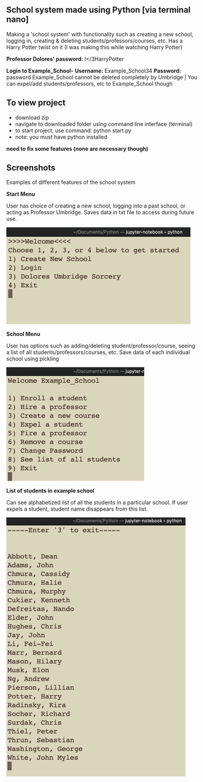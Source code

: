 School system made using Python [via terminal nano]
---------------------------------------------------------------

Making a 'school system' with functionality such as creating a new school, logging in, creating & deleting students/professors/courses, etc.
Has a Harry Potter twist on it (I was making this while watching Harry Potter)

**Professor Dolores' password:** I</3HarryPotter

**Login to Example_School-** **Username:** Example_School34 **Password:** password
Example_School cannot be deleted completely by Umbridge | You can expel/add students/professors, etc to Example_School though

To view project
---------------------------
- download zip
- navigate to downloaded folder using command line interface (terminal)
- to start project, use command: python start.py 
- note: you must have python installed

**need to fix some features (none are necessary though)**


Screenshots
---------------------------------
Examples of different features of the school system

**Start Menu**

User has choice of creating a new school, logging into a past school, or acting as Professor Umbridge. Saves data in txt file to access during future use.


![](Images/WelcomeMenu.png)

**School Menu**

User has options such as adding/deleting student/professor/course, seeing a list of all students/professors/courses, etc. Save data of each individual school using pickling


![](Images/SchoolMenu.png)

**List of students in example school**

Can see alphabetized list of all the students in a particular school. If user expels a student, student name disappears from this list.


![](Images/StudentList.png)
